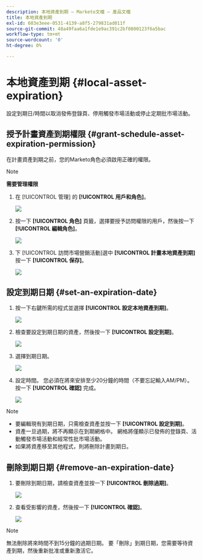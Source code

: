 ```yaml
---
description: 本地資產到期 — Marketo文檔 — 產品文檔
title: 本地資產到期
exl-id: 603e3eee-0531-4139-a8f5-279831ad011f
source-git-commit: 48a49faa6a1fde1e9ac391c2bf0800123f6a5bac
workflow-type: tm+mt
source-wordcount: '0'
ht-degree: 0%

---
```


# 本地資產到期 {#local-asset-expiration}

設定到期日/時間以取消發佈登錄頁、停用觸發市場活動或停止定期批市場活動。

## 授予計畫資產到期權限 {#grant-schedule-asset-expiration-permission}

在計畫資產到期之前，您的Marketo角色必須啟用正確的權限。

>[!NOTE]
>
>**需要管理權限**

1. 在 [!UICONTROL 管理] 的 **[!UICONTROL 用戶和角色]**。

   ![](assets/local-asset-expiration-1.png)

1. 按一下 **[!UICONTROL 角色]** 頁籤，選擇要授予訪問權限的用戶，然後按一下 **[!UICONTROL 編輯角色]**。

   ![](assets/local-asset-expiration-2.png)

1. 下 [!UICONTROL 訪問市場營銷活動]選中 **[!UICONTROL 計畫本地資產到期]** 按一下 **[!UICONTROL 保存]**。

   ![](assets/local-asset-expiration-3.png)

## 設定到期日期 {#set-an-expiration-date}

1. 按一下右鍵所需的程式並選擇 **[!UICONTROL 設定本地資產到期]**。

   ![](assets/local-asset-expiration-4.png)

1. 檢查要設定到期日期的資產，然後按一下 **[!UICONTROL 設定到期]**。

   ![](assets/local-asset-expiration-5.png)

1. 選擇到期日期。

   ![](assets/local-asset-expiration-6.png)

1. 設定時間。 您必須在將來安排至少20分鐘的時間（不要忘記輸入AM/PM）。 按一下 **[!UICONTROL 確認]** 完成。

   ![](assets/local-asset-expiration-7.png)

>[!NOTE]
>
>* 要編輯現有到期日期，只需檢查資產並按一下 **[!UICONTROL 設定到期]**。
>* 資產一旦過期，將不再顯示在到期網格中。 網格將僅顯示已發佈的登錄頁、活動觸發市場活動和經常性批市場活動。
>* 如果將資產移至其他程式，則將刪除計畫到期日。


## 刪除到期日期 {#remove-an-expiration-date}

1. 要刪除到期日期，請檢查資產並按一下 **[!UICONTROL 刪除過期]**。

   ![](assets/local-asset-expiration-8.png)

1. 查看受影響的資產，然後按一下 **[!UICONTROL 確認]**。

   ![](assets/local-asset-expiration-9.png)

>[!NOTE]
>
>無法刪除將來時間不到15分鐘的過期日期。 要「刪除」到期日期，您需要等待資產到期，然後重新批准或重新激活它。
